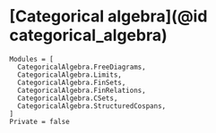 # [Categorical algebra](@id categorical_algebra)

```@autodocs
Modules = [
  CategoricalAlgebra.FreeDiagrams,
  CategoricalAlgebra.Limits,
  CategoricalAlgebra.FinSets,
  CategoricalAlgebra.FinRelations,
  CategoricalAlgebra.CSets,
  CategoricalAlgebra.StructuredCospans,
]
Private = false
```

